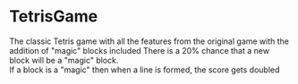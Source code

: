 # TetrisGame
The classic Tetris game with all the features from the original game with the addition of "magic" blocks included
There is a 20% chance that a new block will be a "magic" block.  
If a block is a "magic" then when a line is formed, the score gets doubled
